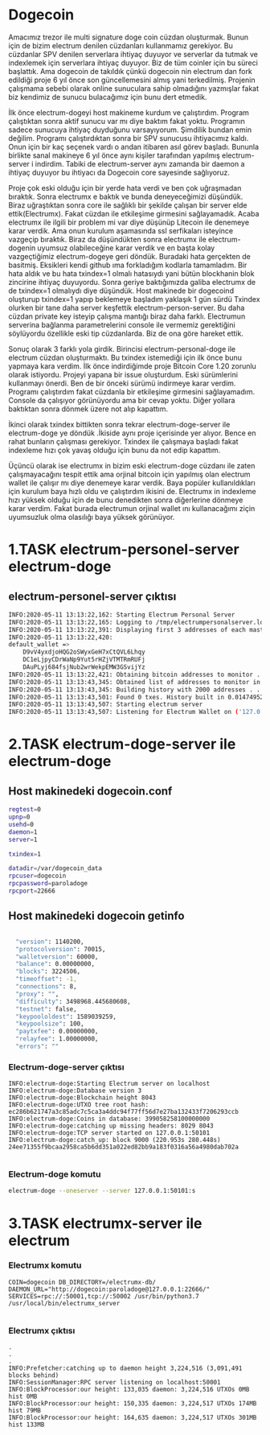 # Dogecoin

Amacımız trezor ile multi signature doge coin cüzdan oluşturmak. Bunun için de bizim electrum denilen cüzdanları
kullanmamız gerekiyor. Bu cüzdanlar SPV denilen serverlara ihtiyaç duyuyor ve serverlar da tutmak ve indexlemek için 
serverlara ihtiyaç duyuyor. Biz de tüm coinler için bu süreci başlattık. Ama dogecoin de takıldık çünkü dogecoin nin
electrum dan fork edildiği proje 6 yıl önce son güncellemesini almış yani terkedilmiş. Projenin çalışmama sebebi olarak 
online sunuculara sahip olmadığını yazmışlar fakat biz kendimiz de sunucu bulacağımız için bunu dert etmedik. 

İlk önce electrum-dogeyi host makineme kurdum ve çalıştırdım. Program çalıştıktan sonra aktif sunucu var mı diye baktım
fakat yoktu. Programın sadece sunucuya ihtiyaç duyduğunu varsayıyorum. Şimdilik bundan emin değilim. Programı çalıştırdıktan sonra bir SPV sunucusu ihtiyacımız kaldı. Onun için bir 
kaç seçenek vardı o andan itibaren asıl görev başladı. Bununla birlikte sanal makineye 6 yıl önce aynı kişiler
tarafından yapılmış electrum-server i indirdim. Tabiki de electrum-server aynı zamanda bir daemon a ihtiyaç duyuyor
bu ihtiyacı da Dogecoin core sayesinde sağlıyoruz.

Proje çok eski olduğu için bir yerde hata verdi ve ben çok uğraşmadan bıraktık. Sonra electrumx e baktık ve bunda deneyeceğimizi
düşündük. Biraz uğraştıktan sonra core ile sağlıklı bir şekilde çalışan bir server elde ettik(Electrumx). Fakat cüzdan ile
etkileşime girmesini sağlayamadık. Acaba electrumx ile ilgili bir problem mi var diye düşünüp Litecoin ile denemeye karar verdik.
Ama onun kurulum aşamasında ssl serfikaları isteyince vazgeçip bıraktık. Biraz da düşündükten sonra electrumx ile 
electrum-dogenin uyumsuz olabileceğine karar verdik ve en başta kolay vazgeçtiğimiz electrum-dogeye geri döndük. Buradaki
hata gerçekten de basitmiş. Eksikleri kendi github ıma forkladığım kodlarla tamamladım. Bir hata aldık ve bu hata txindex=1
olmalı hatasıydı yani bütün blockhanin blok zincirine ihtiyaç duyuyordu. Sonra geriye baktığımızda galiba electrumx de de 
txindex=1 olmalıydı diye düşündük. Host makinede bir dogecoind oluşturup txindex=1 yapıp beklemeye başladım yaklaşık 1 gün sürdü
Txindex olurken bir tane daha server keşfettik electrum-person-server. Bu daha cüzdan private key 
isteyip çalışma mantığı biraz daha farklı. Electrumun serverina bağlanma parametrelerini console ile vermemiz gerektiğini
söylüyordu özellikle eski tip cüzdanlarda. Biz de ona göre hareket ettik.

Sonuç olarak 3 farklı yola girdik. Birincisi electrum-personal-doge ile electrum cüzdan oluşturmaktı. Bu txindex istemediği için
ilk önce bunu yapmaya kara verdim. İlk önce indirdiğimde proje Bitcoin Core 1.20 zorunlu olarak istiyordu. Projeyi yapana bir issue oluşturdum. Eski sürümlerini kullanmayı önerdi. Ben de bir önceki sürümü indirmeye karar verdim. Programı çalıştırdım fakat cüzdanla bir etkileşime girmesini sağlayamadım. Console da çalışıyor
görünüyordu ama bir cevap yoktu. Diğer yollara baktıktan sonra dönmek üzere not alıp kapattım. 

İkinci olarak txindex bittikten sonra tekrar electrum-doge-server ile electrum-doge ye döndük .İkiside aynı proje içerisinde
yer alıyor. Bence en rahat bunların çalışması gerekiyor. Txindex ile çalışmaya başladı fakat indexleme hızı çok yavaş olduğu için
bunu da not edip kapattım.

Üçüncü olarak ise electrumx in bizim eski electrum-doge cüzdanı ile zaten çalışmayacağını tespit ettik ama orjinal bitcoin için yapılmış olan electrum wallet ile çalışır mı diye denemeye
karar verdik. Baya popüler kullanıldıkları için kurulum baya hızlı oldu ve çalıştırdım ikisini de. Electrumx in indexleme
hızı yüksek olduğu için de bunu denedikten sonra diğerlerine dönmeye karar verdim. Fakat burada electrumun orjinal wallet ını kullanacağımı ziçin uyumsuzluk olma olasılığı baya yüksek görünüyor.     




# 1.TASK electrum-personel-server electrum-doge

## electrum-personel-server çıktısı

```bash
INFO:2020-05-11 13:13:22,162: Starting Electrum Personal Server
INFO:2020-05-11 13:13:22,165: Logging to /tmp/electrumpersonalserver.log
INFO:2020-05-11 13:13:22,391: Displaying first 3 addresses of each master public key:
INFO:2020-05-11 13:13:22,420: 
default_wallet =>
	D9vV4yxdjoHQG2oSWyxGeH7xCtQVL6Lhqy
	DC1eLjpyCDrWaNp9Yut5rHZjVTMTRmRUFj
	DAuPLyj684fsjNub2wrWekpEMW3GSvijYz
INFO:2020-05-11 13:13:22,421: Obtaining bitcoin addresses to monitor . . .
INFO:2020-05-11 13:13:43,345: Obtained list of addresses to monitor in 21.174005270004272sec
INFO:2020-05-11 13:13:43,345: Building history with 2000 addresses . . .
INFO:2020-05-11 13:13:43,501: Found 0 txes. History built in 0.014749526977539062sec
INFO:2020-05-11 13:13:43,507: Starting electrum server
INFO:2020-05-11 13:13:43,507: Listening for Electrum Wallet on ('127.0.0.1', 50002)


```



# 2.TASK  electrum-doge-server ile electrum-doge 

## Host makinedeki dogecoin.conf


```bash
regtest=0
upnp=0
usehd=0
daemon=1
server=1

txindex=1

datadir=/var/dogecoin_data
rpcuser=dogecoin
rpcpassword=paroladoge
rpcport=22666

```

## Host makinedeki dogecoin getinfo

```bash

  "version": 1140200,
  "protocolversion": 70015,
  "walletversion": 60000,
  "balance": 0.00000000,
  "blocks": 3224506,
  "timeoffset": -1,
  "connections": 8,
  "proxy": "",
  "difficulty": 3498968.445680608,
  "testnet": false,
  "keypoololdest": 1589039259,
  "keypoolsize": 100,
  "paytxfee": 0.00000000,
  "relayfee": 1.00000000,
  "errors": ""

```



### Electrum-doge-server çıktısı

```
INFO:electrum-doge:Starting Electrum server on localhost
INFO:electrum-doge:Database version 3
INFO:electrum-doge:Blockchain height 8043
INFO:electrum-doge:UTXO tree root hash: ec286b621747a3c85adc7c5ca3a4ddc94f77ff56d7e27ba132433f7206293ccb
INFO:electrum-doge:Coins in database: 399058258100000000
INFO:electrum-doge:catching up missing headers: 8029 8043
INFO:electrum-doge:TCP server started on 127.0.0.1:50101
INFO:electrum-doge:catch_up: block 9000 (220.953s 280.448s) 24ee71355f9bcaa2958ca5b6dd351a022ed82bb9a183f0316a56a4980dab702a


```

### Electrum-doge komutu

```bash
electrum-doge --oneserver --server 127.0.0.1:50101:s

```




# 3.TASK  electrumx-server ile electrum



### Electrumx komutu

```
COIN=dogecoin DB_DIRECTORY=/electrumx-db/ DAEMON_URL="http://dogecoin:paroladoge@127.0.0.1:22666/"
SERVICES=rpc://:50001,tcp://:50002 /usr/bin/python3.7 /usr/local/bin/electrumx_server


```

### Electrumx çıktısı

```
.
.
.
INFO:Prefetcher:catching up to daemon height 3,224,516 (3,091,491 blocks behind)
INFO:SessionManager:RPC server listening on localhost:50001
INFO:BlockProcessor:our height: 133,035 daemon: 3,224,516 UTXOs 0MB hist 0MB
INFO:BlockProcessor:our height: 150,335 daemon: 3,224,517 UTXOs 174MB hist 79MB
INFO:BlockProcessor:our height: 164,635 daemon: 3,224,517 UTXOs 301MB hist 133MB

```
